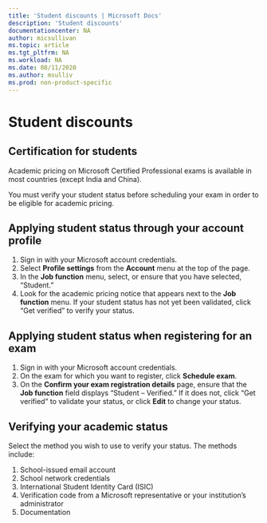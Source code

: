 ```yaml
---
title: 'Student discounts | Microsoft Docs'
description: 'Student discounts' 
documentationcenter: NA 
author: micsullivan
ms.topic: article
ms.tgt_pltfrm: NA
ms.workload: NA
ms.date: 08/11/2020
ms.author: msulliv
ms.prod: non-product-specific
---
```

# Student discounts

## Certification for students

Academic pricing on Microsoft Certified Professional exams is available in most countries (except India and China).

You must verify your student status before scheduling your exam in order to be eligible for academic pricing.

## Applying student status through your account profile

1. Sign in with your Microsoft account credentials.
2. Select **Profile settings** from the **Account** menu at the top of the page.
3. In the **Job function** menu, select, or ensure that you have selected, “Student.”
4. Look for the academic pricing notice that appears next to the **Job function** menu. If your student status has not yet been validated, click “Get verified” to verify your status.

## Applying student status when registering for an exam

1. Sign in with your Microsoft account credentials.
2. On the exam for which you want to register, click **Schedule exam**.
3. On the **Confirm your exam registration details** page, ensure that the **Job function** field displays “Student – Verified.” If it does not, click “Get verified” to validate your status, or click **Edit** to change your status.

## Verifying your academic status

Select the method you wish to use to verify your status. The methods include:

1. School-issued email account
2. School network credentials
3. International Student Identity Card (ISIC)
4. Verification code from a Microsoft representative or your institution’s administrator
5. Documentation



